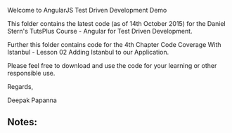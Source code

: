 Welcome to AngularJS Test Driven Development Demo

This folder contains the latest code (as of 14th October 2015) for the Daniel Stern's TutsPlus Course - Angular for Test Driven Development.

Further this folder contains code for the 4th Chapter Code Coverage With Istanbul - Lesson 02 Adding Istanbul to our Application. 

Please feel free to download and use the code for your learning or other responsible use.

Regards, 

Deepak Papanna

Notes:
-------
